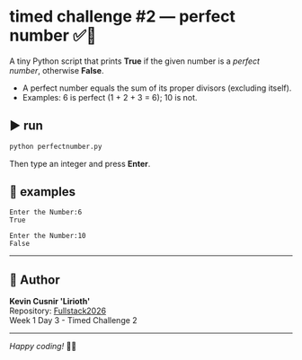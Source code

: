 
# timed challenge #2 — perfect number ✅🔢

A tiny Python script that prints **True** if the given number is a *perfect number*, otherwise **False**.

- A perfect number equals the sum of its proper divisors (excluding itself).
- Examples: 6 is perfect (1 + 2 + 3 = 6); 10 is not.

## ▶️ run
```bash
python perfectnumber.py
```
Then type an integer and press **Enter**.

## 🧪 examples
```
Enter the Number:6
True

Enter the Number:10
False
```
---

## 👤 Author

**Kevin Cusnir 'Lirioth'**  
Repository: [Fullstack2026](https://github.com/Lirioth/Fullstack2026)  
Week 1 Day 3 - Timed Challenge 2

---

*Happy coding!* 🐍✨